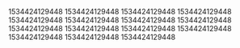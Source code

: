 1534424129448
1534424129448
1534424129448
1534424129448
1534424129448
1534424129448
1534424129448
1534424129448
1534424129448
1534424129448
1534424129448
1534424129448
1534424129448
1534424129448
1534424129448